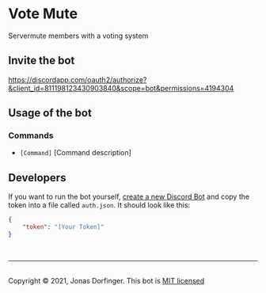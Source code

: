 # Vote Mute

Servermute members with a voting system

## Invite the bot

https://discordapp.com/oauth2/authorize?&client_id=811198123430903840&scope=bot&permissions=4194304

## Usage of the bot

### Commands

- ``[Command]`` [Command description]

## Developers

If you want to run the bot yourself, [create a new Discord Bot](https://discordapp.com/developers/docs/intro#bots-and-apps) and copy the token into a file called `auth.json`. It should look like this:

```json
{
    "token": "[Your Token]"
}
```

<br>

<hr>
<br>
Copyright © 2021, Jonas Dorfinger.
This bot is <a href="./LICENSE">MIT licensed</a>
